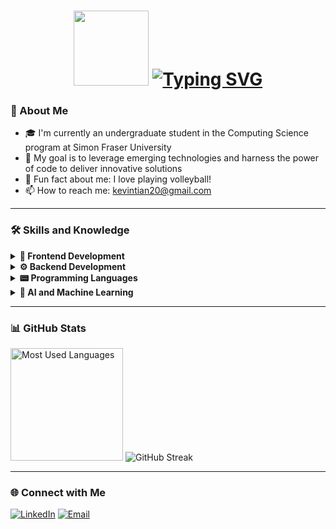 <h1 align="center">
  <img src="https://media.tenor.com/_mYZWyrW3AUAAAAi/peach-goma-pc-night-keyboard-smashing.gif" width="120">
  <a href="https://git.io/typing-svg"><img src="https://readme-typing-svg.demolab.com?font=Fira+Code&size=26&duration=4000&pause=1000&color=FFFFFF&random=false&width=500&height=80&lines=%F0%9F%91%8B+Hello%2C+World!+I'm+Kevin+Tian!" alt="Typing SVG" /></a>
</h1>

### 🚀 About Me
- 🎓 I'm currently an undergraduate student in the Computing Science program at Simon Fraser University
- 🎯 My goal is to leverage emerging technologies and harness the power of code to deliver innovative solutions
- 🏐 Fun fact about me: I love playing volleyball!
- 📫 How to reach me: kevintian20@gmail.com
<hr>

### 🛠 Skills and Knowledge
<details>
  <summary>
    <strong>🎨 Frontend Development</strong>
  </summary>
  <img src="https://img.shields.io/badge/HTML5-222222?logo=html5">
  <img src="https://img.shields.io/badge/CSS3-1572B6?logo=css3">
  <img src="https://img.shields.io/badge/SASS-AA4477?logo=sass">
  <img src="https://img.shields.io/badge/React-20232A?logo=react">
  <img src="https://img.shields.io/badge/Angular-DD0031?logo=angular">
  <img src="https://img.shields.io/badge/Bootstrap-563D7C?logo=bootstrap">
  <img src="https://img.shields.io/badge/jQuery-0769AD?logo=jquery">
</details>

<details>
  <summary>
    <strong>⚙️ Backend Development</strong>
  </summary>
  <img src="https://img.shields.io/badge/Node.js-303030?logo=node.js">
  <img src="https://img.shields.io/badge/Express.js-000000?logo=express">
  <img src="https://img.shields.io/badge/Flask-000000?logo=flask">
  <img src="https://img.shields.io/badge/RESTful%20APIs-4CAF50?logo=api">
</details>

<details>
  <summary>
    <strong>📟 Programming Languages</strong>
  </summary>
  <img src="https://img.shields.io/badge/Python-1E1E1E?logo=python">
  <img src="https://img.shields.io/badge/JavaScript-333333?logo=javascript">
  <img src="https://img.shields.io/badge/TypeScript-2B2B2B?logo=typescript">
  <img src="https://img.shields.io/badge/C-1C1C1C?logo=c">
  <img src="https://img.shields.io/badge/C++-00599C?logo=c%2B%2B">
  <img src="https://img.shields.io/badge/Assembly-6E4C13?logo=assembly">
</details>

<details>
  <summary>
    <strong>🤖 AI and Machine Learning</strong>
  </summary>
  <img src="https://img.shields.io/badge/TensorFlow-202020?logo=tensorflow">
  <img src="https://img.shields.io/badge/Keras-D00000?logo=keras">
  <img src="https://img.shields.io/badge/Scikit--Learn-1F1F1F?logo=scikit-learn">
  <img src="https://img.shields.io/badge/Pandas-150458?logo=pandas">
  <img src="https://img.shields.io/badge/NumPy-013243?logo=numpy">
  <img src="https://img.shields.io/badge/Matplotlib-11557C?logo=matplotlib">
  <img src="https://img.shields.io/badge/Seaborn-4C3A51?logo=seaborn">
</details>


<hr>

### 📊 GitHub Stats
<p>
  <img src="https://github-readme-stats.vercel.app/api/top-langs?username=kevintian4&layout=compact&theme=dark&count_weight=0.7&size_weight=0.3" alt="Most Used Languages" height="180"/>
  <img src="https://streak-stats.demolab.com?user=kevintian4&theme=dark&card_height=180" alt="GitHub Streak" />
</p>

<hr>

### 🌐 Connect with Me
<p padding-left='20px'>
  <a href="https://www.linkedin.com/in/kevin-tian4/"><img src="https://img.shields.io/badge/LinkedIn-blue?style=for-the-badge&logo=linkedin&labelColor=blue" alt="LinkedIn"/></a>
  <a href="mailto:kevintian20@gmail.com"><img src="https://img.shields.io/badge/Email-D14836?style=for-the-badge&logo=gmail&logoColor=white" alt="Email"></a>
</p>
